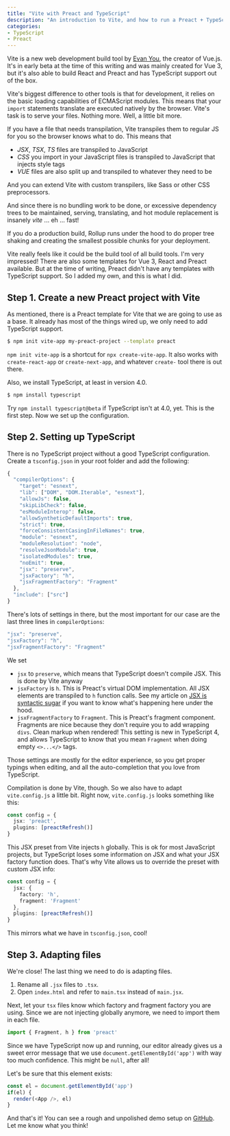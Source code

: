 ```yaml
---
title: "Vite with Preact and TypeScript"
description: "An introduction to Vite, and how to run a Preact + TypeScript project with it"
categories:
- TypeScript
- Preact
---
```


Vite is a new web development build tool by [Evan You](https://twitter.com/youyuxi), the creator of Vue.js. It's in early beta at the time of this writing and was mainly created for Vue 3, but it's also able to build React and Preact and has TypeScript support out of the box.

Vite's biggest difference to other tools is that for development, it relies on the basic loading capabilities of ECMAScript modules. This means that your `import` statements translate are executed natively by the browser. Vite's task is to serve your files. Nothing more. Well, a little bit more.

If you have a file that needs transpilation, Vite transpiles them to regular JS for you so the browser knows what to do. This means that

- *JSX*, *TSX*, *TS* files are transpiled to JavaScript
- *CSS* you import in your JavaScript files is transpiled to JavaScript that injects style tags
- *VUE* files are also split up and transpiled to whatever they need to be

And you can extend Vite with custom transpilers, like Sass or other CSS preprocessors.

And since there is no bundling work to be done, or excessive dependency trees to be maintained, serving, translating, and hot module replacement is insanely *vite* ... eh ... fast!

If you do a production build, Rollup runs under the hood to do proper tree shaking and creating the smallest possible chunks for your deployment.

Vite really feels like it could be the build tool of all build tools. I'm very impressed! There are also some templates for Vue 3, React and Preact available. But at the time of writing, Preact didn't have any templates with TypeScript support. So I added my own, and this is what I did.

## Step 1. Create a new Preact project with Vite

As mentioned, there is a Preact template for Vite that we are going to use as a base. It already has most of the things wired up, we only need to add TypeScript support.

```bash
$ npm init vite-app my-preact-project --template preact
```

<p class="til">
  <code>npm init vite-app</code> is a shortcut for <code>npx create-vite-app</code>. It also works with <code>create-react-app</code> or <code>create-next-app</code>, and whatever <code>create-</code> tool there is out there.
</p>

Also, we install TypeScript, at least in version 4.0.

```bash
$ npm install typescript
```

Try `npm install typescript@beta` if TypeScript isn't at 4.0, yet. This is the first step. Now we set up the configuration.

## Step 2. Setting up TypeScript

There is no TypeScript project without a good TypeScript configuration. Create a `tsconfig.json` in your root folder and add the following:

```typescript
{
  "compilerOptions": {
    "target": "esnext",
    "lib": ["DOM", "DOM.Iterable", "esnext"],
    "allowJs": false,
    "skipLibCheck": false,
    "esModuleInterop": false,
    "allowSyntheticDefaultImports": true,
    "strict": true,
    "forceConsistentCasingInFileNames": true,
    "module": "esnext",
    "moduleResolution": "node",
    "resolveJsonModule": true,
    "isolatedModules": true,
    "noEmit": true,
    "jsx": "preserve",
    "jsxFactory": "h",
    "jsxFragmentFactory": "Fragment"
  },
  "include": ["src"]
}
```

There's lots of settings in there, but the most important for our case are the last three lines in `compilerOptions`:

```typescript
"jsx": "preserve",
"jsxFactory": "h",
"jsxFragmentFactory": "Fragment"
```

We set

- `jsx` to `preserve`, which means that TypeScript doesn't compile JSX. This is done by Vite anyway
- `jsxFactory` is `h`. This is Preact's virtual DOM implementation. All JSX elements are transpiled to `h` function calls. See my article on [JSX is syntactic sugar](/jsx-syntactic-sugar/) if you want to know what's happening here under the hood.
- `jsxFragmentFactory` to `Fragment`. This is Preact's fragment component. Fragments are nice because they don't require you to add wrapping `divs`. Clean markup when rendered! This setting is new in TypeScript 4, and allows TypeScript to know that you mean `Fragment` when doing empty `<>...</>` tags.

Those settings are mostly for the editor experience, so you get proper typings when editing, and all the auto-completion that you love from TypeScript.

Compilation is done by Vite, though. So we also have to adapt `vite.config.js` a little bit. Right now, `vite.config.js` looks something like this:

```typescript
const config = {
  jsx: 'preact',
  plugins: [preactRefresh()]
}
```

This JSX preset from Vite injects `h` globally. This is ok for most JavaScript projects, but TypeScript loses some information on JSX and what your JSX factory function does. That's why Vite allows us to override the preset with custom JSX info:

```typescript
const config = {
  jsx: {
    factory: 'h',
    fragment: 'Fragment'
  },
  plugins: [preactRefresh()]
}
```

This mirrors what we have in `tsconfig.json`, cool!

## Step 3. Adapting files

We're close! The last thing we need to do is adapting files.

1. Rename all `.jsx` files to `.tsx`.
2. Open `index.html` and refer to `main.tsx` instead of `main.jsx`.
  
Next, let your `tsx` files know which factory and fragment factory you are using. Since we are not injecting globally anymore, we need to import them in each file. 

```typescript
import { Fragment, h } from 'preact'
```

Since we have TypeScript now up and running, our editor already gives us a sweet error message that we use `document.getElementById('app')` with way too much confidence. This might be `null`, after all!

Let's be sure that this element exists:

```typescript
const el = document.getElementById('app')
if(el) {
  render(<App />, el)
}
```

And that's it! You can see a rough and unpolished demo setup on [GitHub](https://github.com/ddprrt/preact-vite-ts-playground). Let me know what you think!
